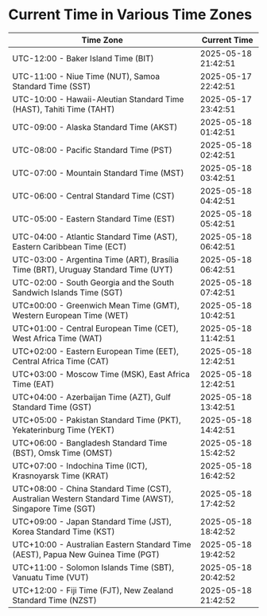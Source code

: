 # Current Time in Various Time Zones

| Time Zone | Current Time |
|-----------|--------------|
| UTC-12:00 - Baker Island Time (BIT) | 2025-05-18 21:42:51 |
| UTC-11:00 - Niue Time (NUT), Samoa Standard Time (SST) | 2025-05-17 22:42:51 |
| UTC-10:00 - Hawaii-Aleutian Standard Time (HAST), Tahiti Time (TAHT) | 2025-05-17 23:42:51 |
| UTC-09:00 - Alaska Standard Time (AKST) | 2025-05-18 01:42:51 |
| UTC-08:00 - Pacific Standard Time (PST) | 2025-05-18 02:42:51 |
| UTC-07:00 - Mountain Standard Time (MST) | 2025-05-18 03:42:51 |
| UTC-06:00 - Central Standard Time (CST) | 2025-05-18 04:42:51 |
| UTC-05:00 - Eastern Standard Time (EST) | 2025-05-18 05:42:51 |
| UTC-04:00 - Atlantic Standard Time (AST), Eastern Caribbean Time (ECT) | 2025-05-18 06:42:51 |
| UTC-03:00 - Argentina Time (ART), Brasília Time (BRT), Uruguay Standard Time (UYT) | 2025-05-18 06:42:51 |
| UTC-02:00 - South Georgia and the South Sandwich Islands Time (SGT) | 2025-05-18 07:42:51 |
| UTC±00:00 - Greenwich Mean Time (GMT), Western European Time (WET) | 2025-05-18 10:42:51 |
| UTC+01:00 - Central European Time (CET), West Africa Time (WAT) | 2025-05-18 11:42:51 |
| UTC+02:00 - Eastern European Time (EET), Central Africa Time (CAT) | 2025-05-18 12:42:51 |
| UTC+03:00 - Moscow Time (MSK), East Africa Time (EAT) | 2025-05-18 12:42:51 |
| UTC+04:00 - Azerbaijan Time (AZT), Gulf Standard Time (GST) | 2025-05-18 13:42:51 |
| UTC+05:00 - Pakistan Standard Time (PKT), Yekaterinburg Time (YEKT) | 2025-05-18 14:42:51 |
| UTC+06:00 - Bangladesh Standard Time (BST), Omsk Time (OMST) | 2025-05-18 15:42:52 |
| UTC+07:00 - Indochina Time (ICT), Krasnoyarsk Time (KRAT) | 2025-05-18 16:42:52 |
| UTC+08:00 - China Standard Time (CST), Australian Western Standard Time (AWST), Singapore Time (SGT) | 2025-05-18 17:42:52 |
| UTC+09:00 - Japan Standard Time (JST), Korea Standard Time (KST) | 2025-05-18 18:42:52 |
| UTC+10:00 - Australian Eastern Standard Time (AEST), Papua New Guinea Time (PGT) | 2025-05-18 19:42:52 |
| UTC+11:00 - Solomon Islands Time (SBT), Vanuatu Time (VUT) | 2025-05-18 20:42:52 |
| UTC+12:00 - Fiji Time (FJT), New Zealand Standard Time (NZST) | 2025-05-18 21:42:52 |
